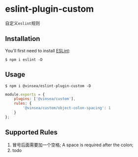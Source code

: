 # eslint-plugin-custom

自定义`eslint`规则

## Installation

You'll first need to install [ESLint](http://eslint.org):

```
$ npm i eslint -D
```

## Usage
```
$ npm i @vinsea/eslint-plugin-custom -D
```

```js
module.exports = {
    plugins: ['@vinsea/custom'],
    rules: {
        '@vinsea/custom/object-colon-spacing': 1
    }
};
```

## Supported Rules

1. 冒号后面需要加一个空格; A space is required after the colon;
1. todo






